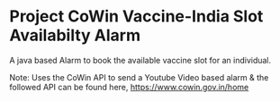 # Project CoWin Vaccine-India Slot Availabilty Alarm

A java based Alarm to book the available vaccine slot for an individual.

Note: Uses the CoWin API to send a Youtube Video based alarm & the followed API can be found here, https://www.cowin.gov.in/home
